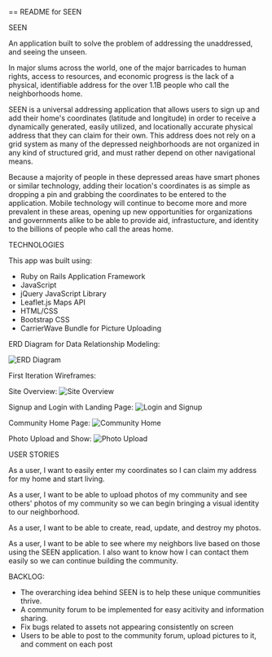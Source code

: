 == README for SEEN

SEEN

An application built to solve the problem of addressing the unaddressed, and seeing the unseen. 

In major slums across the world, one of the major barricades to human rights, access to resources, and economic progress is the lack of a physical, identifiable address for the over 1.1B people who call the neighborhoods home. 

SEEN is a universal addressing application that allows users to sign up and add their home's coordinates (latitude and longitude) in order to receive a dynamically generated, easily utilized, and locationally accurate physical address that they can claim for their own. This address does not rely on a grid system as many of the depressed neighborhoods are not organized in any kind of structured grid, and must rather depend on other navigational means.

Because a majority of people in these depressed areas have smart phones or similar technology, adding their location's coordinates is as simple as dropping a pin and grabbing the coordinates to be entered to the application. Mobile technology will continue to become more and more prevalent in these areas, opening up new opportunities for organizations and governments alike to be able to provide aid, infrastucture, and identity to the billions of people who call the areas home.

TECHNOLOGIES

This app was built using:

- Ruby on Rails Application Framework
- JavaScript
- jQuery JavaScript Library
- Leaflet.js Maps API
- HTML/CSS
- Bootstrap CSS
- CarrierWave Bundle for Picture Uploading

ERD Diagram for Data Relationship Modeling:

![ERD Diagram](https://github.com/samhager11/SEEN/tree/master/wireframes_and_erd/ERD_Project2.png "RelationshipDiagram")

First Iteration Wireframes:

Site Overview:
![Site Overview](https://github.com/samhager11/SEEN/tree/master/wireframes_and_erd/thumb_IMG_1508_1024.jpg "SiteOverview")

Signup and Login with Landing Page:
![Login and Signup](https://github.com/samhager11/SEEN/tree/master/wireframes_and_erd/thumb_IMG_1515_1024.jpg "Login&Signup")

Community Home Page:
![Community Home](https://github.com/samhager11/SEEN/tree/master/wireframes_and_erd/thumb_IMG_1518_1024.jpg "CommunityHome")

Photo Upload and Show:
![Photo Upload](https://github.com/samhager11/SEEN/tree/master/wireframes_and_erd/thumb_IMG_1519_1024.jpg "PhotoUpload")

USER STORIES

As a user, I want to easily enter my coordinates so I can claim my address for my home and start living.

As a user, I want to be able to upload photos of my community and see others' photos of my community so we can begin bringing a visual identity to our neighborhood.

As a user, I want to be able to create, read, update, and destroy my photos.

As a user, I want to be able to see where my neighbors live based on those using the SEEN application. I also want to know how I can contact them easily so we can continue building the community.

BACKLOG:

- The overarching idea behind SEEN is to help these unique communities thrive. 
- A community forum to be implemented for easy acitivity and information sharing.
- Fix bugs related to assets not appearing consistently on screen
- Users to be able to post to the community forum, upload pictures to it, and comment on each post

